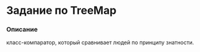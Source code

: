 # Задание по TreeMap

### Описание
класс-компаратор, который сравнивает людей по принципу знатности.